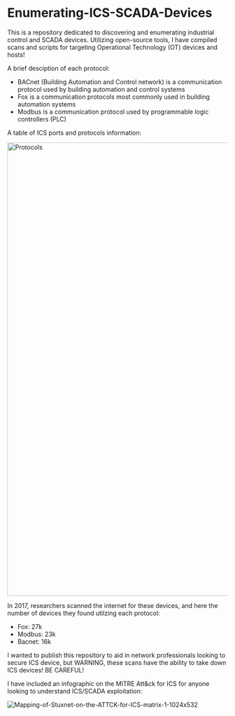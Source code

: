 # Enumerating-ICS-SCADA-Devices
This is a repository dedicated to discovering and enumerating industrial control and SCADA devices. Utilizing open-source tools, I have compiled scans and scripts for targeting Operational Technology (OT) devices and hosts! 

A brief desciption of each protocol:

  - BACnet (Building Automation and Control network) is a communication protocol used by building automation and control systems
  - Fox is a communication protocols most commonly used in building automation systems
  - Modbus is a communication protocol used by programmable logic controllers (PLC)
  
A table of ICS ports and protocols information:

<img width="1034" alt="Protocols" src="https://user-images.githubusercontent.com/72598486/132959686-be6a1469-a3bd-4575-9df6-f6a6b412d694.png">


In 2017, researchers scanned the internet for these devices, and here the number of devices they found utilzing each protocol:
  - Fox: 27k
  - Modbus: 23k
  - Bacnet: 16k

I wanted to publish this repository to aid in network professionals looking to secure ICS device, but WARNING, these scans have the ability to take down ICS devices! BE CAREFUL!

I have included an infographic on the MITRE Att&ck for ICS for anyone looking to understand ICS/SCADA exploitation:


![Mapping-of-Stuxnet-on-the-ATTCK-for-ICS-matrix-1-1024x532](https://user-images.githubusercontent.com/72598486/132959154-3258f30d-113d-452c-b33f-e12147798d4b.png)
